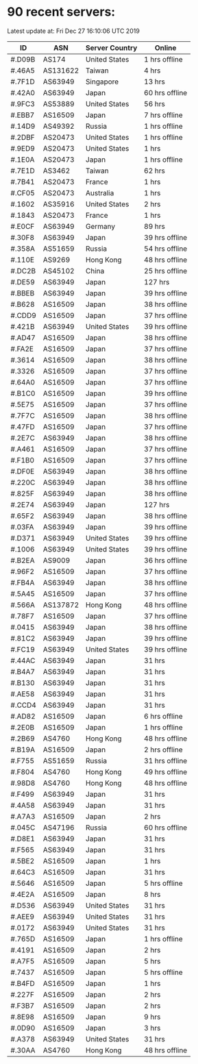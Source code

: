 # 90 recent servers:

Latest update at: Fri Dec 27 16:10:06 UTC 2019

| ID | ASN | Server Country | Online |
| -- | --- | -------------- | ------ |
| #.D09B | AS174 | United States | 1 hrs offline |
| #.46A5 | AS131622 | Taiwan | 4 hrs |
| #.7F1D | AS63949 | Singapore | 13 hrs |
| #.42A0 | AS63949 | Japan | 60 hrs offline |
| #.9FC3 | AS53889 | United States | 56 hrs |
| #.EBB7 | AS16509 | Japan | 7 hrs offline |
| #.14D9 | AS49392 | Russia | 1 hrs offline |
| #.2DBF | AS20473 | United States | 1 hrs offline |
| #.9ED9 | AS20473 | United States | 1 hrs |
| #.1E0A | AS20473 | Japan | 1 hrs offline |
| #.7E1D | AS3462 | Taiwan | 62 hrs |
| #.7B41 | AS20473 | France | 1 hrs |
| #.CF05 | AS20473 | Australia | 1 hrs |
| #.1602 | AS35916 | United States | 2 hrs |
| #.1843 | AS20473 | France | 1 hrs |
| #.E0CF | AS63949 | Germany | 89 hrs |
| #.30F8 | AS63949 | Japan | 39 hrs offline |
| #.358A | AS51659 | Russia | 54 hrs offline |
| #.110E | AS9269 | Hong Kong | 48 hrs offline |
| #.DC2B | AS45102 | China | 25 hrs offline |
| #.DE59 | AS63949 | Japan | 127 hrs |
| #.BBEB | AS63949 | Japan | 39 hrs offline |
| #.B628 | AS16509 | Japan | 38 hrs offline |
| #.CDD9 | AS16509 | Japan | 37 hrs offline |
| #.421B | AS63949 | United States | 39 hrs offline |
| #.AD47 | AS16509 | Japan | 38 hrs offline |
| #.FA2E | AS16509 | Japan | 37 hrs offline |
| #.3614 | AS16509 | Japan | 38 hrs offline |
| #.3326 | AS16509 | Japan | 37 hrs offline |
| #.64A0 | AS16509 | Japan | 37 hrs offline |
| #.B1C0 | AS16509 | Japan | 39 hrs offline |
| #.5E75 | AS16509 | Japan | 37 hrs offline |
| #.7F7C | AS16509 | Japan | 38 hrs offline |
| #.47FD | AS16509 | Japan | 37 hrs offline |
| #.2E7C | AS63949 | Japan | 38 hrs offline |
| #.A461 | AS16509 | Japan | 37 hrs offline |
| #.F1B0 | AS16509 | Japan | 37 hrs offline |
| #.DF0E | AS63949 | Japan | 38 hrs offline |
| #.220C | AS63949 | Japan | 38 hrs offline |
| #.825F | AS63949 | Japan | 38 hrs offline |
| #.2E74 | AS63949 | Japan | 127 hrs |
| #.65F2 | AS63949 | Japan | 38 hrs offline |
| #.03FA | AS63949 | Japan | 39 hrs offline |
| #.D371 | AS63949 | United States | 39 hrs offline |
| #.1006 | AS63949 | United States | 39 hrs offline |
| #.B2EA | AS9009 | Japan | 36 hrs offline |
| #.96F2 | AS16509 | Japan | 37 hrs offline |
| #.FB4A | AS63949 | Japan | 38 hrs offline |
| #.5A45 | AS16509 | Japan | 37 hrs offline |
| #.566A | AS137872 | Hong Kong | 48 hrs offline |
| #.78F7 | AS16509 | Japan | 37 hrs offline |
| #.0415 | AS63949 | Japan | 38 hrs offline |
| #.81C2 | AS63949 | Japan | 39 hrs offline |
| #.FC19 | AS63949 | United States | 39 hrs offline |
| #.44AC | AS63949 | Japan | 31 hrs |
| #.B4A7 | AS63949 | Japan | 31 hrs |
| #.B130 | AS63949 | Japan | 31 hrs |
| #.AE58 | AS63949 | Japan | 31 hrs |
| #.CCD4 | AS63949 | Japan | 31 hrs |
| #.AD82 | AS16509 | Japan | 6 hrs offline |
| #.2E0B | AS16509 | Japan | 1 hrs offline |
| #.2B69 | AS4760 | Hong Kong | 48 hrs offline |
| #.B19A | AS16509 | Japan | 2 hrs offline |
| #.F755 | AS51659 | Russia | 31 hrs offline |
| #.F804 | AS4760 | Hong Kong | 49 hrs offline |
| #.98D8 | AS4760 | Hong Kong | 48 hrs offline |
| #.F499 | AS63949 | Japan | 31 hrs |
| #.4A58 | AS63949 | Japan | 31 hrs |
| #.A7A3 | AS16509 | Japan | 2 hrs |
| #.045C | AS47196 | Russia | 60 hrs offline |
| #.D8E1 | AS63949 | Japan | 31 hrs |
| #.F565 | AS63949 | Japan | 31 hrs |
| #.5BE2 | AS16509 | Japan | 1 hrs |
| #.64C3 | AS16509 | Japan | 31 hrs |
| #.5646 | AS16509 | Japan | 5 hrs offline |
| #.4E2A | AS16509 | Japan | 8 hrs |
| #.D536 | AS63949 | United States | 31 hrs |
| #.AEE9 | AS63949 | United States | 31 hrs |
| #.0172 | AS63949 | United States | 31 hrs |
| #.765D | AS16509 | Japan | 1 hrs offline |
| #.4191 | AS16509 | Japan | 2 hrs |
| #.A7F5 | AS16509 | Japan | 5 hrs |
| #.7437 | AS16509 | Japan | 5 hrs offline |
| #.B4FD | AS16509 | Japan | 1 hrs |
| #.227F | AS16509 | Japan | 2 hrs |
| #.F3B7 | AS16509 | Japan | 2 hrs |
| #.8E98 | AS16509 | Japan | 9 hrs |
| #.0D90 | AS16509 | Japan | 3 hrs |
| #.A378 | AS63949 | United States | 31 hrs |
| #.30AA | AS4760 | Hong Kong | 48 hrs offline |

